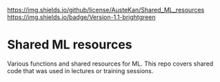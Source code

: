 https://img.shields.io/github/license/AusteKan/Shared_ML_resources
https://img.shields.io/badge/Version-1.1-brightgreen


# Shared ML resources

Various functions and shared resources for ML. This repo covers shared code that was used in lectures or training sessions.
